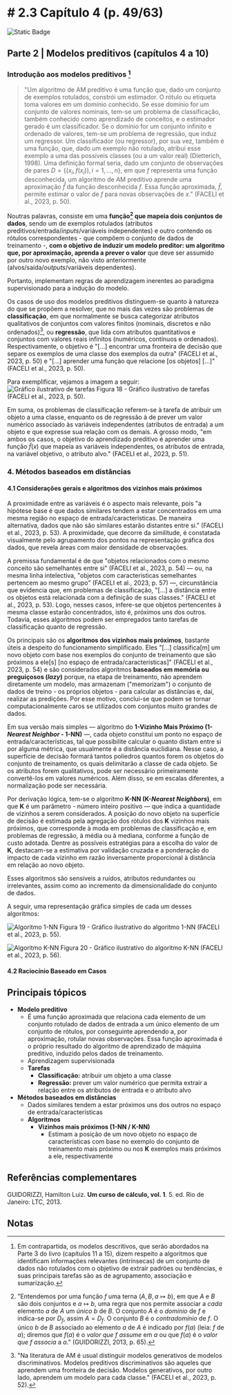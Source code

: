 # # 2.3 Capítulo 4 (p. 49/63)

![Static Badge](https://img.shields.io/badge/Status-Estudando-grey?labelColor=31A8B8)

## Parte 2 | Modelos preditivos (capítulos 4 a 10)

### Introdução aos modelos preditivos [^1]

> "Um algoritmo de AM preditivo é uma função que, dado um conjunto de exemplos rotulados, constrói um estimador. O rótulo ou etiqueta toma valores em um domínio conhecido. Se esse domínio for um conjunto de valores nominais, tem-se um problema de classificação, também conhecido como aprendizado de conceitos, e o estimador gerado é um classificador. Se o domínio for um conjunto infinito e ordenado de valores, tem-se um problema de regressão, que induz um regressor. Um classificador (ou regressor), por sua vez, também é uma função, que, dado um exemplo não rotulado, atribui esse exemplo a uma das possíveis classes (ou a um valor real) (Dietterich, 1998). Uma definição formal seria, dado um conjunto de observações de pares $D = \{(x_i, f(x_i)), i = 1, ..., n\}$, em que $f$ representa uma função desconhecida, um algoritmo de AM preditivo aprende uma aproximação $\hat{f}$ da função desconhecida $f$. Essa função aproximada, $\hat{f}$, permite estimar o valor de $f$ para novas observações de $x$." (FACELI et al., 2023, p. 50).

Noutras palavras, consiste em uma **função[^2] que mapeia dois conjuntos de dados**, sendo um de exemplos rotulados (atributos preditivos/entrada/*inputs*/variáveis independentes) e outro contendo os rótulos correspondentes - que compõem o conjunto de dados de treinamento -, **com o objetivo de induzir um modelo preditor: um algoritmo que, por aproximação, aprenda a prever o valor** que deve ser assumido por outro novo exemplo, não visto anteriormente (alvos/saída/*outputs*/variáveis dependentes).

Portanto, implementam regras de aprendizagem inerentes ao paradigma supervisionado para a indução do modelo.

Os casos de uso dos modelos preditivos distinguem-se quanto à natureza do que se propõem a resolver, que no mais das vezes são problemas de **classificação**, em que normalmente se busca categorizar atributos qualitativos de conjuntos com valores finitos (nominais, discretos e não ordenados)[^3], ou **regressão**, que lida com atributos quantitativos e conjuntos com valores reais infinitos (numéricos, contínuos e ordenados). Respectivamente, o objetivo é "[...] encontrar uma fronteira de decisão que separe os exemplos de uma classe dos exemplos da outra" (FACELI et al., 2023, p. 50) e "[...] aprender uma função que relacione [os objetos] [...]" (FACELI et al., 2023, p. 50).

Para exemplificar, vejamos a imagem a seguir:
![Gráfico ilustrativo de tarefas](../../imagens/18_am_faceli_grafico_modelos_preditivos.png)
Figura 18 - Gráfico ilustrativo de tarefas (FACELI et al., 2023, p. 50).

Em suma, os problemas de classificação referem-se à tarefa de atribuir um objeto a uma classe, enquanto os de regressão à de prever um valor numérico associado às variáveis independentes (atributos de entrada) a um objeto e que expresse sua relação com os demais. A grosso modo, "em ambos os casos, o objetivo do aprendizado preditivo é aprender uma função $\hat{f}(x)$ que mapeia as variáveis independentes, os atributos de entrada, na variável objetivo, o atributo alvo." (FACELI et al., 2023, p. 51).

### 4. Métodos baseados em distâncias

#### 4.1 Considerações gerais e algoritmos dos vizinhos mais próximos

A proximidade entre as variáveis é o aspecto mais relevante, pois "a hipótese base é que dados similares tendem a estar concentrados em uma mesma região no espaço de entrada/características. De maneira alternativa, dados que não são similares estarão distantes entre si." (FACELI et al., 2023, p. 53). A proximidade, que decorre da similitude, é constatada visualmente pelo agrupamento dos pontos na representação gráfica dos dados, que revela áreas com maior densidade de observações.

A premissa fundamental é de que "objetos relacionados com o mesmo conceito são semelhantes entre si" (FACELI et al., 2023, p. 54) — ou, na mesma linha intelectiva, "objetos com características semelhantes pertencem ao mesmo grupo" (FACELI et al., 2023, p. 57) —, circunstância que evidencia que, em problemas de classificação, "[...] a distância entre os objetos está relacionada com a definição de suas classes." (FACELI et al., 2023, p. 53). Logo, nesses casos, infere-se que objetos pertencentes à mesma classe estarão concentrados, isto é, próximos uns dos outros. Todavia, esses algoritmos podem ser empregados tanto tarefas de classificação quanto de regressão.

Os principais são os **algoritmos dos vizinhos mais próximos**, bastante úteis a despeito do funcionamento simplificado. Eles "[...] classifica[m] um novo objeto com base nos exemplos do conjunto de treinamento que são próximos a ele[s] [no espaço de entrada/características]" (FACELI et al., 2023, p. 54) e são considerados algoritmos **baseados em memória ou preguiçosos (*lazy*)** porque, na etapa de treinamento, não aprendem diretamente um modelo, mas armazenam ("memorizam") o conjunto de dados de treino - os próprios objetos - para calcular as distâncias e, daí, realizar as predições. Por esse motivo, conclui-se que podem se tornar computacionalmente caros se utilizados com conjuntos muito grandes de dados.

Em sua versão mais simples — algoritmo do **1-Vizinho Mais Próximo (1-*Nearest Neighbor* - 1-NN)** —, cada objeto constitui um ponto no espaço de entrada/características, tal que possibilite calcular o quanto distam entre si por alguma métrica, que usualmente é a distância euclidiana. Nesse caso, a superfície de decisão formará tantos poliedros quantos forem os objetos do conjunto de treinamento, os quais delimitarão a classe de cada objeto. Se os atributos forem qualitativos, pode ser necessário primeiramente convertê-los em valores numéricos. Além disso, se em escalas diferentes, a normalização pode ser necessária.

Por derivação lógica, tem-se o algoritmo **K-NN (K-*Nearest Neighbors*)**, em que **K** é um parâmetro - número inteiro positivo — que indica a quantidade de vizinhos a serem considerados. A posição do novo objeto na superfície de decisão é estimada pela agregação dos rótulos dos **K** vizinhos mais próximos, que corresponde à moda em problemas de classificação e, em problemas de regressão, à média ou à mediana, conforme a função de custo adotada. Dentre as possíveis estratégias para a escolha do valor de **K**, destacam-se a estimativa por validação cruzada e a ponderação do impacto de cada vizinho em razão inversamente proporcional à distância em relação ao novo objeto.

Esses algoritmos são sensíveis a ruídos, atributos redundantes ou irrelevantes, assim como ao incremento da dimensionalidade do conjunto de dados.

A seguir, uma representação gráfica simples de cada um desses algoritmos:

![Algoritmo 1-NN](../../imagens/19_am_faceli_algoritmo_1nn.png)
Figura 19 - Gráfico ilustrativo do algoritmo 1-NN (FACELI et al., 2023, p. 55).

![Algoritmo K-NN](../../imagens/20_am_faceli_algoritmo_knn.png)
Figura 20 - Gráfico ilustrativo do algoritmo K-NN (FACELI et al., 2023, p. 56).

#### 4.2 Raciocínio Baseado em Casos

## Principais tópicos

- **Modelo preditivo**
  - É uma função aproximada que relaciona cada elemento de um conjunto rotulado de dados de entrada a um único elemento de um conjunto de rótulos, por conseguinte aprendendo a, por aproximação, rotular novas observações. Essa função aproximada é o próprio resultado do algoritmo de aprendizado de máquina preditivo, induzido pelos dados de treinamento.
  - Aprendizagem supervisionada
  - **Tarefas**
    - **Classificação:** atribuir um objeto a uma classe
    - **Regressão:** prever um valor numérico que permita extrair a relação entre os atributos de entrada e o atributo alvo
- **Métodos baseados em distâncias**
  - Dados similares tendem a estar próximos uns dos outros no espaço de entrada/características
  - **Algoritmos**
    - **Vizinhos mais próximos (1-NN / K-NN)**
      - Estimam a posição de um novo objeto no espaço de características com base no exemplo do conjunto de treinamento mais próximo ou nos **K** exemplos mais próximos a ele, respectivamente

## Referências complementares

GUIDORIZZI, Hamilton Luiz. **Um curso de cálculo, vol. 1**. 5. ed. Rio de Janeiro: LTC, 2013.

## Notas

[^1]: Em contrapartida, os modelos descritivos, que serão abordados na Parte 3 do livro (capítulos 11 a 15), dizem respeito a algoritmos que identificam informações relevantes (intrínsecas) de um conjunto de dados não rotulados com o objetivo de extrair padrões ou tendências, e suas principais tarefas são as de agrupamento, associação e sumarização.

[^2]: "Entendemos por uma função $f$ uma terna $(A, B, a \mapsto b)$, em que $A$ e $B$ são dois conjuntos e $a \mapsto b$, uma regra que nos permite associar a *cada* elemento $a$ de $A$ um *único* $b$ de $B$. O conjunto $A$ é o *domínio* de $f$ e indica-se por $D_f$, assim $A = D_f$. O conjunto $B$ é o *contradomínio* de $f$. O único $b$ de $B$ associado ao elemento $a$ de $A$ é indicado por $f(a)$ (leia: $f$ de $a$); diremos que $f(a)$ é o *valor que $f$ assume* em $a$ ou que $f(a)$ é o *valor que $f$ associa* a $a$." (GUIDORIZZI, 2013, p. 65).

[^3]: "Na literatura de AM é usual distinguir modelos generativos de modelos discriminativos. Modelos preditivos discriminativos são aqueles que aprendem uma fronteira de decisão. Modelos generativos, por outro lado, aprendem um modelo para cada classe." (FACELI et al., 2023, p. 52).
